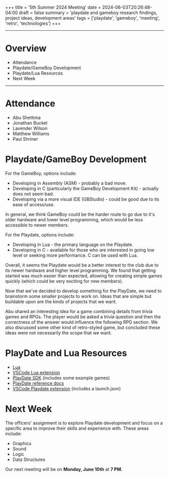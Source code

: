 +++
title = '5th Summer 2024 Meeting'
date = 2024-06-03T20:26:48-04:00
draft = false
summary = 'playdate and gameboy research findings, project ideas, development areas'
tags = ['playdate', 'gameboy', 'meeting', 'retro', 'technologies']
+++

***

# Overview

- Attendance
- Playdate/GameBoy Development
- Playdate/Lua Resources
- Next Week

***

# Attendance

- Abu Shettima
- Jonathan Buckel
- Lavender Wilson
- Matthew Williams
- Paul Shriner

# Playdate/GameBoy Development

For the GameBoy, options include:
- Developing in Assembly (ASM) - probably a bad move.
- Developing in C (particularly the GameBoy Development Kit) - actually does not seem bad.
- Developing via a more visual IDE (GBStudio) - could be good due to its ease of access/use.

In general, we think GameBoy could be the harder route to go due to it's older hardware and lower level programming, which would be less accessible to newer members.

For the Playdate, options include:
- Developing in Lua - the primary language on the Playdate.
- Developing in C - available for those who are interested in going low level or seeking more performance. C can be used with Lua.

Overall, it seems the Playdate would be a better interest to the club due to its newer hardware and higher level programming. We found that getting started was much easier than expected, allowing for creating simple games quickly (which could be very exciting for new members).

Now that we've decided to develop something for the PlayDate, we need to brainstorm some smaller projects to work on. Ideas that are simple but buildable upon are the kinds of projects that we want. 

Abu shared an interesting idea for a game combining details from trivia games and RPGs. The player would be asked a trivia question and then the correctness of the answer would influence the following RPG section. We also discussed some other kind of retro-styled game, but concluded these ideas were not necessarily the scope that we want.

# PlayDate and Lua Resources

- [Lua](https://lua.org/download.html)
- [VSCode Lua extension](https://marketplace.visualstudio.com/items?itemName=sumneko.lua)
- [PlayDate SDK](https://play.date/dev/) (includes some example games)
- [PlayDate reference docs](https://sdk.play.date/2.5.0/Inside%20Playdate.html)
- [VSCode Playdate extension](https://marketplace.visualstudio.com/items?itemName=Orta.playdate) (includes a launch.json)

# Next Week

The officers' assignment is to explore Playdate development and focus on a specific area to improve their skills and experience with. These areas include:

- Graphics
- Sound
- Logic
- Data Structures

Our next meeting will be on **Monday, June 10th** at **7 PM**. 
